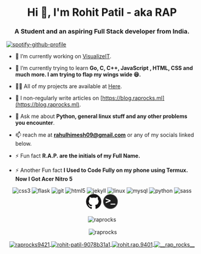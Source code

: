 <h1 align="center">Hi 👋, I'm Rohit Patil - aka RAP</h1>
<h3 align="center">A Student and an aspiring Full Stack developer from India.</h3>

  [![spotify-github-profile](https://spotify-github-profile.vercel.app/api/view?uid=shcixv399pe9e6dirp62esm93&cover_image=true&theme=default)](https://github.com/kittinan/spotify-github-profile)

- 🔭 I’m currently working on [VisualizeIT](https://github.com/raprocks/visualizeit).

- 🌱 I’m currently trying to learn **Go, C, C++, JavaScript , HTML, CSS and much more. I am trying to flap my wings wide 😆.**

- 👨‍💻 All of my projects are available at [Here](https://github.com/raprocks?tab=repositories).

- 📝 I non-regularly write articles on [https://blog.raprocks.ml](https://blog.raprocks.ml).

- 💬 Ask me about **Python, general linux stuff and any other problems you encounter**.

- 📫 reach me at **rahulhimesh09@gmail.com** or any of my socials linked below.

- ⚡ Fun fact **R.A.P. are the initials of my Full Name.**

- ⚡ Another Fun fact **I Used to Code Fully on my phone using Termux. Now I Got Acer Nitro 5**

<p align="center">
<img src="https://devicons.github.io/devicon/devicon.git/icons/css3/css3-original-wordmark.svg" alt="css3" width="40" height="40"/>
<img src="https://www.vectorlogo.zone/logos/pocoo_flask/pocoo_flask-icon.svg" alt="flask" width="40" height="40"/>
<img src="https://www.vectorlogo.zone/logos/git-scm/git-scm-icon.svg" alt="git" width="40" height="40"/>
<img src="https://devicons.github.io/devicon/devicon.git/icons/html5/html5-original-wordmark.svg" alt="html5" width="40" height="40"/>
<img src="https://www.vectorlogo.zone/logos/jekyllrb/jekyllrb-icon.svg" alt="jekyll" width="40" height="40"/>
<img src="https://devicons.github.io/devicon/devicon.git/icons/linux/linux-original.svg" alt="linux" width="40" height="40"/>
<img src="https://devicons.github.io/devicon/devicon.git/icons/mysql/mysql-original-wordmark.svg" alt="mysql" width="40" height="40"/>
<img src="https://devicons.github.io/devicon/devicon.git/icons/python/python-original.svg" alt="python" width="40" height="40"/>
<img src="https://devicons.github.io/devicon/devicon.git/icons/sass/sass-original.svg" alt="sass" width="40" height="40"/>
<img alt="GitHub" width="40" src="https://raw.githubusercontent.com/github/explore/78df643247d429f6cc873026c0622819ad797942/topics/github/github.png" />
<img alt="Terminal" width="40" src="https://raw.githubusercontent.com/github/explore/d92924b1d925bb134e308bd29c9de6c302ed3beb/topics/terminal/terminal.png" />
</p>

<p align="center">
<img align="center" src="https://github-readme-stats.vercel.app/api/top-langs/?username=raprocks&layout=compact&hide=html" alt="raprocks" />
</p>

<p align="center">&nbsp;<img align="center" src="https://github-readme-stats.vercel.app/api?username=raprocks&show_icons=true" alt="raprocks" /></p>

<p align="center">
<a href="https://twitter.com/raprocks9421" target="blank">
<img align="center" src="https://cdn.jsdelivr.net/npm/simple-icons@3.0.1/icons/twitter.svg" alt="raprocks9421" height="30" width="30" />
</a>
<a href="https://linkedin.com/in/rohit-patil-9078b31a1" target="blank">
<img align="center" src="https://cdn.jsdelivr.net/npm/simple-icons@3.0.1/icons/linkedin.svg" alt="rohit-patil-9078b31a1" height="30" width="30" />
</a>
<a href="https://fb.com/rohit.rap.9401" target="blank">
<img align="center" src="https://cdn.jsdelivr.net/npm/simple-icons@3.0.1/icons/facebook.svg" alt="rohit.rap.9401" height="30" width="30" />
</a>
<a href="https://instagram.com/__rap_rocks__" target="blank">
<img align="center" src="https://cdn.jsdelivr.net/npm/simple-icons@3.0.1/icons/instagram.svg" alt="__rap_rocks__" height="30" width="30" />
</a>
</p>
